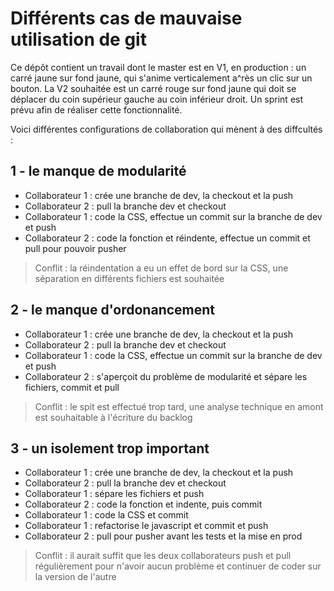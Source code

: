# Différents cas de mauvaise utilisation de git

Ce dépôt contient un travail dont le master est en V1, en production : un carré jaune sur fond jaune, qui s'anime verticalement a^rès un clic sur un bouton. La V2 souhaitée est un carré rouge sur fond jaune qui doit se déplacer du coin supérieur gauche au coin inférieur droit. Un sprint est prévu afin de réaliser cette fonctionnalité.

Voici différentes configurations de collaboration qui mènent à des diffcultés :

## 1 - le manque de modularité

 - Collaborateur 1 : crée une branche de dev, la checkout et la push
 - Collaborateur 2 : pull la branche dev et checkout
 - Collaborateur 1 : code la CSS, effectue un commit sur la branche de dev et push
 - Collaborateur 2 : code la fonction et réindente, effectue un commit et pull pour pouvoir pusher

> Conflit : la réindentation a eu un effet de bord sur la CSS, une séparation en différents fichiers est souhaitée

## 2 - le manque d'ordonancement

 - Collaborateur 1 : crée une branche de dev, la checkout et la push
 - Collaborateur 2 : pull la branche dev et checkout
 - Collaborateur 1 : code la CSS, effectue un commit sur la branche de dev et push
 - Collaborateur 2 : s'aperçoit du problème de modularité et sépare les fichiers, commit et pull

> Conflit : le spit est effectué trop tard, une analyse technique en amont est souhaitable à l'écriture du backlog

## 3 - un isolement trop important

 - Collaborateur 1 : crée une branche de dev, la checkout et la push
 - Collaborateur 2 : pull la branche dev et checkout
 - Collaborateur 1 : sépare les fichiers et push
 - Collaborateur 2 : code la fonction et indente, puis commit
 - Collaborateur 1 : code la CSS et commit
 - Collaborateur 1 : refactorise le javascript et commit et push
 - Collaborateur 2 : pull pour pusher avant les tests et la mise en prod
 
 > Conflit : il aurait suffit que les deux collaborateurs push et pull régulièrement pour n'avoir aucun problème et continuer de coder sur la version de l'autre
 
 
 

